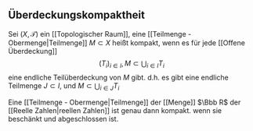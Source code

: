 ## Überdeckungskompaktheit
Sei $(X, \mathcal T)$ ein [[Topologischer Raum]], eine [[Teilmenge - Obermenge|Teilmenge]] $M \subset X$ heißt kompakt, wenn es für jede [[Offene Überdeckung]] $$(T_i)_{i \in I}, M \subset \bigcup_{i \in I}T_i$$eine endliche Teilüberdeckung von $M$ gibt. d.h. es gibt eine endliche Teilmenge $J \subset I$, und $M \subset \bigcup_{i \in J}T_i$

Eine [[Teilmenge - Obermenge|Teilmenge]] der [[Menge]] $\Bbb R$ der [[Reelle Zahlen|reellen Zahlen]] ist genau dann kompakt. wenn sie beschänkt und abgeschlossen ist.